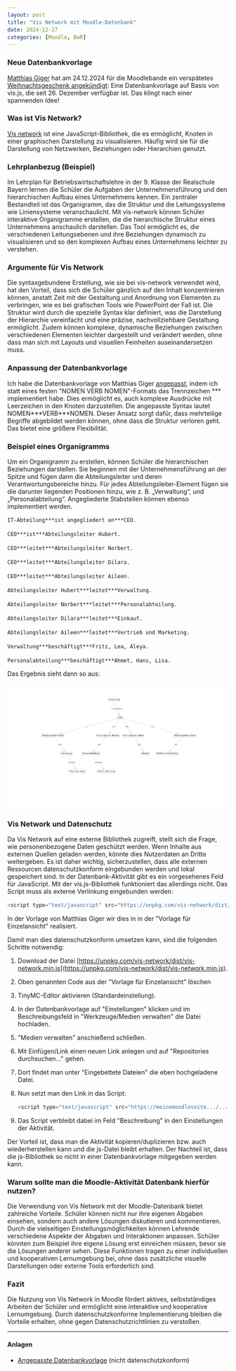 ```yaml
---
layout: post
title: "Vis Network mit Moodle-Datenbank"
date: 2024-12-27
categories: [Moodle, BwR]
---
```


### Neue Datenbankvorlage
[Matthias Giger](https://gigers.com/blog/) hat am 24.12.2024 für die Moodlebande ein verspätetes [Weihnachtsgeschenk angekündigt](https://bildung.social/deck/@matthiasgiger/113707959358693732): Eine Datenbankvorlage auf Basis von vis.js, die seit 26. Dezember verfügbar ist. Das klingt nach einer spannenden Idee!

### Was ist Vis Network?
[Vis network](https://visjs.github.io/vis-network/examples/) ist eine JavaScript-Bibliothek, die es ermöglicht, Knoten in einer graphischen Darstellung zu visualisieren. Häufig wird sie für die Darstellung von Netzwerken, Beziehungen oder Hierarchien genutzt. 

### Lehrplanbezug (Beispiel)
Im Lehrplan für Betriebswirtschaftslehre in der 9. Klasse der Realschule Bayern lernen die Schüler die Aufgaben der Unternehmensführung und den hierarchischen Aufbau eines Unternehmens kennen. Ein zentraler Bestandteil ist das Organigramm, das die Struktur und die Leitungssysteme wie Liniensysteme veranschaulicht. Mit vis-network können Schüler interaktive Organigramme erstellen, die die hierarchische Struktur eines Unternehmens anschaulich darstellen. Das Tool ermöglicht es, die verschiedenen Leitungsebenen und ihre Beziehungen dynamisch zu visualisieren und so den komplexen Aufbau eines Unternehmens leichter zu verstehen.

### Argumente für Vis Network
Die syntaxgebundene Erstellung, wie sie bei vis-network verwendet wird, hat den Vorteil, dass sich die Schüler gänzlich auf den Inhalt konzentrieren können, anstatt Zeit mit der Gestaltung und Anordnung von Elementen zu verbringen, wie es bei grafischen Tools wie PowerPoint der Fall ist. Die Struktur wird durch die spezielle Syntax klar definiert, was die Darstellung der Hierarchie vereinfacht und eine präzise, nachvollziehbare Gestaltung ermöglicht. Zudem können komplexe, dynamische Beziehungen zwischen verschiedenen Elementen leichter dargestellt und verändert werden, ohne dass man sich mit Layouts und visuellen Feinheiten auseinandersetzen muss.

### Anpassung der Datenbankvorlage
Ich habe die Datenbankvorlage von Matthias Giger [angepasst](/assets/database-presets/Concept-preset-20241227_1029.zip), indem ich statt eines festen "NOMEN VERB NOMEN"-Formats das Trennzeichen \*** implementiert habe. Dies ermöglicht es, auch komplexe Ausdrücke mit Leerzeichen in den Knoten darzustellen. Die angepasste Syntax lautet NOMEN\*\*\*VERB\*\*\*NOMEN. Dieser Ansatz sorgt dafür, dass mehrteilige Begriffe abgebildet werden können, ohne dass die Struktur verloren geht. Das bietet eine größere Flexibilität.

### Beispiel eines Organigramms
Um ein Organigramm zu erstellen, können Schüler die hierarchischen Beziehungen darstellen. Sie beginnen mit der Unternehmensführung an der Spitze und fügen dann die Abteilungsleiter und deren Verantwortungsbereiche hinzu. Für jedes Abteilungsleiter-Element fügen sie die darunter liegenden Positionen hinzu, wie z. B. „Verwaltung“, und „Personalabteilung“. Angegliederte Stabstellen können ebenso implementiert werden.

```
IT-Abteilung***ist angegliedert an***CEO.

CEO***ist***Abteilungsleiter Hubert.

CEO***leitet***Abteilungsleiter Norbert.

CEO***leitet***Abteilungsleiter Dilara.

CEO***leitet***Abteilungsleiter Aileen.

Abteilungsleiter Hubert***leitet***Verwaltung.

Abteilungsleiter Norbert***leitet***Personalabteilung.

Abteilungsleiter Dilara***leitet***Einkauf.

Abteilungsleiter Aileen***leitet***Vertrieb und Marketing.

Verwaltung***beschäftigt***Fritz, Lea, Aleya.

Personalabteilung***beschäftigt***Ahmet, Hans, Lisa.
```
Das Ergebnis sieht dann so aus:

[![Screenshot Beschreibung](/assets/images/2024-12-27-beispiel-organigramm.png)](/assets/images/2024-12-27-beispiel-organigramm.png)

### Vis Network und Datenschutz
Da Vis Network auf eine externe Bibliothek zugreift, stellt sich die Frage, wie personenbezogene Daten geschützt werden. Wenn Inhalte aus externen Quellen geladen werden, könnte dies Nutzerdaten an Dritte weitergeben. Es ist daher wichtig, sicherzustellen, dass alle externen Ressourcen datenschutzkonform eingebunden werden und lokal gespeichert sind. In der Datenbank-Aktivität gibt es ein vorgesehenes Feld für JavaScript. Mit der vis.js-Bibliothek funktioniert das allerdings nicht. 
Das Script muss als externe Verlinkung eingebunden werden:
```javascript
<script type="text/javascript" src="https://unpkg.com/vis-network/dist/vis-network.min.js"></script>
```
In der Vorlage von Matthias Giger wir dies in in der "Vorlage für Einzelansicht" realisiert.

Damit man dies datenschutzkonform umsetzen kann, sind die folgenden Schritte notwendig:

1. Download der Datei [https://unpkg.com/vis-network/dist/vis-network.min.js](https://unpkg.com/vis-network/dist/vis-network.min.js).
2. Oben genannten Code aus der "Vorlage für Einzelansicht" löschen
3. TinyMC-Editor aktivieren (Standardeinstellung).
4. In der Datenbankvorlage auf "Einstellungen" klicken und im Beschreibungsfeld in "Werkzeuge/Medien verwalten" die Datei hochladen.
5. "Medien verwalten" anschießend schließen.
6. Mit Einfügen/Link einen neuen Link anlegen und auf "Repositories durchsuchen..." gehen.
7. Dort findet man unter "Eingebettete Dateien" die eben hochgeladene Datei.
8. Nun setzt man den Link in das Script: 
   
    ```javascript
    <script type="text/javascript" src="https://meinemoodleseite.../.../vis-network.min.js"></script>
    ```
9.  Das Script verbleibt dabei im Feld "Beschreibung" in den Einstellungen der Aktivität.

Der Vorteil ist, dass man die Aktivität kopieren/duplizieren bzw. auch wiederherstellen kann und die js-Datei bleibt erhalten. Der Nachteil ist, dass die js-Bibliothek so nicht in einer Datenbankvorlage mitgegeben werden kann.

### Warum sollte man die Moodle-Aktivität Datenbank hierfür nutzen?
Die Verwendung von Vis Network mit der Moodle-Datenbank bietet zahlreiche Vorteile. Schüler können nicht nur ihre eigenen Abgaben einsehen, sondern auch andere Lösungen diskutieren und kommentieren. Durch die vielseitigen Einstellungsmöglichkeiten können Lehrende verschiedene Aspekte der Abgaben und Interaktionen anpassen. Schüler könnten zum Beispiel ihre eigene Lösung erst einreichen müssen, bevor sie die Lösungen anderer sehen. Diese Funktionen tragen zu einer individuellen und kooperativen Lernumgebung bei, ohne dass zusätzliche visuelle Darstellungen oder externe Tools erforderlich sind.

### Fazit
Die Nutzung von Vis Network in Moodle fördert aktives, selbstständiges Arbeiten der Schüler und ermöglicht eine interaktive und kooperative Lernumgebung. Durch datenschutzkonforme Implementierung bleiben die Vorteile erhalten, ohne gegen Datenschutzrichtlinien zu verstoßen.

---
#### Anlagen
- [Angepasste Datenbankvorlage](/assets/database-presets/Concept-preset-20241227_1029.zip) (nicht datenschutzkonform)